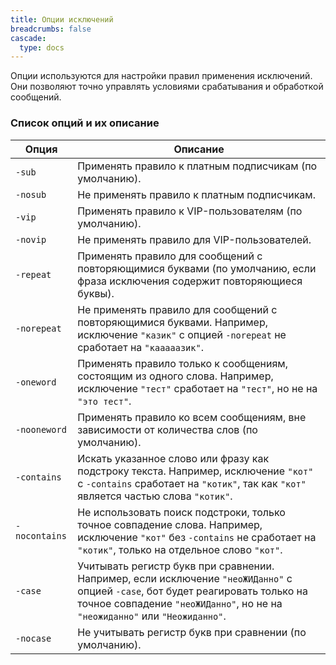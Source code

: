 ```yaml
---
title: Опции исключений
breadcrumbs: false
cascade:
  type: docs
---
```


Опции используются для настройки правил применения исключений. Они позволяют точно управлять условиями срабатывания и обработкой сообщений.

### Список опций и их описание
| Опция         | Описание                                                                                                                                                                                                       |
|---------------|----------------------------------------------------------------------------------------------------------------------------------------------------------------------------------------------------------------|
| `-sub`        | Применять правило к платным подписчикам (по умолчанию).                                                                                                                                                        |
| `-nosub`      | Не применять правило к платным подписчикам.                                                                                                                                                                    |
| `-vip`        | Применять правило к VIP-пользователям (по умолчанию).                                                                                                                                                          |
| `-novip`      | Не применять правило для VIP-пользователей.                                                                                                                                                                    |
| `-repeat`     | Применять правило для сообщений с повторяющимися буквами (по умолчанию, если фраза исключения содержит повторяющиеся буквы).                                                                                   |
| `-norepeat`   | Не применять правило для сообщений с повторяющимися буквами. Например, исключение `"казик"` с опцией `-norepeat` не сработает на `"кааааазик"`.                                                                |
| `-oneword`    | Применять правило только к сообщениям, состоящим из одного слова. Например, исключение `"тест"` сработает на `"тест"`, но не на `"это тест"`.                                                                  |
| `-nooneword`  | Применять правило ко всем сообщениям, вне зависимости от количества слов (по умолчанию).                                                                                                                       |
| `-contains`   | Искать указанное слово или фразу как подстроку текста. Например, исключение `"кот"` с `-contains` сработает на `"котик"`, так как `"кот"` является частью слова `"котик"`.                                     |
| `-nocontains` | Не использовать поиск подстроки, только точное совпадение слова. Например, исключение `"кот"` без `-contains` не сработает на `"котик"`, только на отдельное слово `"кот"`.                                    |
| `-case`       | Учитывать регистр букв при сравнении. Например, если исключение `"неоЖИДанно"` с опцией `-case`, бот будет реагировать только на точное совпадение `"неоЖИДанно"`, но не на `"неожиданно"` или `"Неожиданно"`. |
| `-nocase`     | Не учитывать регистр букв при сравнении (по умолчанию).                                                                                                                                                        |